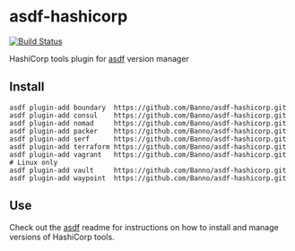 # asdf-hashicorp

[![Build Status](https://travis-ci.org/Banno/asdf-hashicorp.svg?branch=master)](https://travis-ci.org/Banno/asdf-hashicorp)

HashiCorp tools plugin for [asdf](https://github.com/asdf-vm/asdf) version manager

## Install

```
asdf plugin-add boundary  https://github.com/Banno/asdf-hashicorp.git
asdf plugin-add consul    https://github.com/Banno/asdf-hashicorp.git
asdf plugin-add nomad     https://github.com/Banno/asdf-hashicorp.git
asdf plugin-add packer    https://github.com/Banno/asdf-hashicorp.git
asdf plugin-add serf      https://github.com/Banno/asdf-hashicorp.git
asdf plugin-add terraform https://github.com/Banno/asdf-hashicorp.git
asdf plugin-add vagrant   https://github.com/Banno/asdf-hashicorp.git # Linux only
asdf plugin-add vault     https://github.com/Banno/asdf-hashicorp.git
asdf plugin-add waypoint  https://github.com/Banno/asdf-hashicorp.git
```

## Use

Check out the [asdf](https://github.com/asdf-vm/asdf) readme for instructions on how to install and manage versions of HashiCorp tools.
